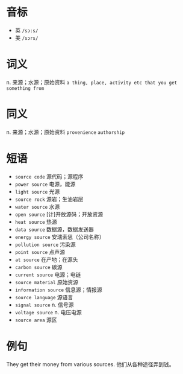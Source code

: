 # 音标

- 英 `/sɔːs/`
- 美 `/sɔrs/`

# 词义

n. 来源；水源；原始资料
`a thing, place, activity etc that you get something from`

# 同义

n. 来源；水源；原始资料
`provenience` `authorship`

# 短语

- `source code` 源代码；源程序
- `power source` 电源，能源
- `light source` 光源
- `source rock` 源岩；生油岩层
- `water source` 水源
- `open source` [计]开放源码；开放资源
- `heat source` 热源
- `data source` 数据源，数据发送器
- `energy source` 安瑞索思（公司名称）
- `pollution source` 污染源
- `point source` 点声源
- `at source` 在产地；在源头
- `carbon source` 碳源
- `current source` 电源；电链
- `source material` 原始资源
- `information source` 信息源；情报源
- `source language` 源语言
- `signal source` n. 信号源
- `voltage source` n. 电压电源
- `source area` 源区

# 例句

They get their money from various sources.
他们从各种途径弄到钱。



